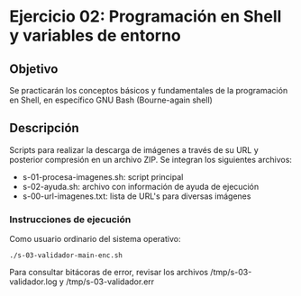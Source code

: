 # Ejercicio 02: Programación en Shell y variables de entorno

## Objetivo
Se practicarán los conceptos básicos y fundamentales de la programación en Shell, en específico GNU Bash (Bourne-again shell)

## Descripción
Scripts para realizar la descarga de imágenes a través de su URL y posterior compresión en un archivo ZIP. Se integran los siguientes archivos:
* s-01-procesa-imagenes.sh: script principal
* s-02-ayuda.sh: archivo con información de ayuda de ejecución
* s-00-url-imagenes.txt: lista de URL's para diversas imágenes

### Instrucciones de ejecución
Como usuario ordinario del sistema operativo:
```
./s-03-validador-main-enc.sh
```
Para consultar bitácoras de error, revisar los archivos /tmp/s-03-validador.log y /tmp/s-03-validador.err
